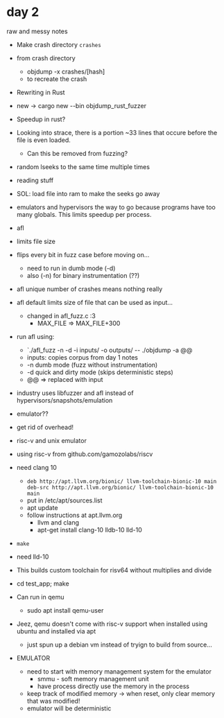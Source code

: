 # day 2
raw and messy notes

* Make crash directory `crashes`
* from crash directory 
  * objdump -x crashes/[hash]
  * to recreate the crash

* Rewriting in Rust
* new -> cargo new --bin objdump_rust_fuzzer

* Speedup in rust?
* Looking into strace, there is a portion ~33 lines that occure
   before the file is even loaded.
  * Can this be removed from fuzzing?
* random lseeks to the same time multiple times
* reading stuff
* SOL: load file into ram to make the seeks go away

* emulators and hypervisors the way to go because programs have
  too many globals. This limits speedup per process.

* afl
* limits file size
* flips every bit in fuzz case before moving on...
  * need to run in dumb mode (-d)
  * also (-n) for binary instrumentation (??)
* afl unique number of crashes means nothing really
* afl default limits size of file that can be used as input...
  * changed in afl_fuzz.c :3
    * MAX_FILE => MAX_FILE+300
* run afl using:
  * `./afl_fuzz -n -d -i inputs/ -o outputs/ -- ./objdump -a @@
  * inputs: copies corpus from day 1 notes
  * -n dumb mode (fuzz without instrumentation)
  * -d quick and dirty mode (skips deterministic steps)
  * @@ => replaced with input
* industry uses libfuzzer and afl instead of 
  hypervisors/snapshots/emulation

* emulator??
* get rid of overhead!
* risc-v and unix emulator
* using risc-v from github.com/gamozolabs/riscv
* need clang 10
  * `deb http://apt.llvm.org/bionic/ llvm-toolchain-bionic-10 main
     deb-src http://apt.llvm.org/bionic/ llvm-toolchain-bionic-10 main`
  * put in /etc/apt/sources.list
  * apt update
  * follow instructions at apt.llvm.org
    * llvm and clang
    * apt-get install clang-10 lldb-10 lld-10
* `make`
* need lld-10
* This builds custom toolchain for risv64 without multiplies and divide
* cd test_app; make
* Can run in qemu
  * sudo apt install qemu-user
* Jeez, qemu doesn't come with risc-v support when installed using ubuntu and installed via apt
  * just spun up a debian vm instead of tryign to build from source...
* EMULATOR
  * need to start with memory management system for the emulator
    * smmu - soft memory management unit
    * have process directly use the memory in the process
  * keep track of modified memory -> when reset, only clear memory that was modified!
  * emulator will be deterministic